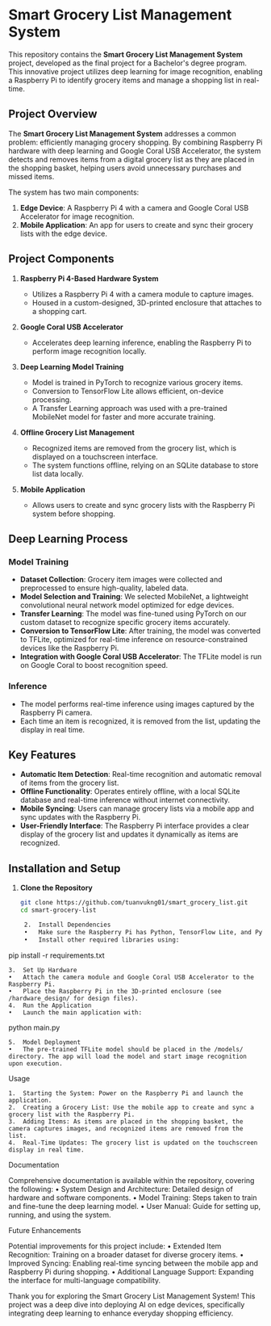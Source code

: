 # Smart Grocery List Management System

This repository contains the **Smart Grocery List Management System** project, developed as the final project for a Bachelor's degree program. This innovative project utilizes deep learning for image recognition, enabling a Raspberry Pi to identify grocery items and manage a shopping list in real-time.

## Project Overview

The **Smart Grocery List Management System** addresses a common problem: efficiently managing grocery shopping. By combining Raspberry Pi hardware with deep learning and Google Coral USB Accelerator, the system detects and removes items from a digital grocery list as they are placed in the shopping basket, helping users avoid unnecessary purchases and missed items.

The system has two main components:
1. **Edge Device**: A Raspberry Pi 4 with a camera and Google Coral USB Accelerator for image recognition.
2. **Mobile Application**: An app for users to create and sync their grocery lists with the edge device.

## Project Components

1. **Raspberry Pi 4-Based Hardware System**
   - Utilizes a Raspberry Pi 4 with a camera module to capture images.
   - Housed in a custom-designed, 3D-printed enclosure that attaches to a shopping cart.

2. **Google Coral USB Accelerator**
   - Accelerates deep learning inference, enabling the Raspberry Pi to perform image recognition locally.

3. **Deep Learning Model Training**
   - Model is trained in PyTorch to recognize various grocery items.
   - Conversion to TensorFlow Lite allows efficient, on-device processing.
   - A Transfer Learning approach was used with a pre-trained MobileNet model for faster and more accurate training.

4. **Offline Grocery List Management**
   - Recognized items are removed from the grocery list, which is displayed on a touchscreen interface.
   - The system functions offline, relying on an SQLite database to store list data locally.

5. **Mobile Application**
   - Allows users to create and sync grocery lists with the Raspberry Pi system before shopping.

## Deep Learning Process

### Model Training
- **Dataset Collection**: Grocery item images were collected and preprocessed to ensure high-quality, labeled data.
- **Model Selection and Training**: We selected MobileNet, a lightweight convolutional neural network model optimized for edge devices.
- **Transfer Learning**: The model was fine-tuned using PyTorch on our custom dataset to recognize specific grocery items accurately.
- **Conversion to TensorFlow Lite**: After training, the model was converted to TFLite, optimized for real-time inference on resource-constrained devices like the Raspberry Pi.
- **Integration with Google Coral USB Accelerator**: The TFLite model is run on Google Coral to boost recognition speed.

### Inference
- The model performs real-time inference using images captured by the Raspberry Pi camera.
- Each time an item is recognized, it is removed from the list, updating the display in real time.

## Key Features

- **Automatic Item Detection**: Real-time recognition and automatic removal of items from the grocery list.
- **Offline Functionality**: Operates entirely offline, with a local SQLite database and real-time inference without internet connectivity.
- **Mobile Syncing**: Users can manage grocery lists via a mobile app and sync updates with the Raspberry Pi.
- **User-Friendly Interface**: The Raspberry Pi interface provides a clear display of the grocery list and updates it dynamically as items are recognized.

## Installation and Setup

1. **Clone the Repository**
   ```bash
   git clone https://github.com/tuanvukng01/smart_grocery_list.git
   cd smart-grocery-list

	2.	Install Dependencies
	•	Make sure the Raspberry Pi has Python, TensorFlow Lite, and PyTorch installed.
	•	Install other required libraries using:

pip install -r requirements.txt


	3.	Set Up Hardware
	•	Attach the camera module and Google Coral USB Accelerator to the Raspberry Pi.
	•	Place the Raspberry Pi in the 3D-printed enclosure (see /hardware_design/ for design files).
	4.	Run the Application
	•	Launch the main application with:

python main.py


	5.	Model Deployment
	•	The pre-trained TFLite model should be placed in the /models/ directory. The app will load the model and start image recognition upon execution.

Usage

	1.	Starting the System: Power on the Raspberry Pi and launch the application.
	2.	Creating a Grocery List: Use the mobile app to create and sync a grocery list with the Raspberry Pi.
	3.	Adding Items: As items are placed in the shopping basket, the camera captures images, and recognized items are removed from the list.
	4.	Real-Time Updates: The grocery list is updated on the touchscreen display in real time.

Documentation

Comprehensive documentation is available within the repository, covering the following:
	•	System Design and Architecture: Detailed design of hardware and software components.
	•	Model Training: Steps taken to train and fine-tune the deep learning model.
	•	User Manual: Guide for setting up, running, and using the system.

Future Enhancements

Potential improvements for this project include:
	•	Extended Item Recognition: Training on a broader dataset for diverse grocery items.
	•	Improved Syncing: Enabling real-time syncing between the mobile app and Raspberry Pi during shopping.
	•	Additional Language Support: Expanding the interface for multi-language compatibility.

Thank you for exploring the Smart Grocery List Management System! This project was a deep dive into deploying AI on edge devices, specifically integrating deep learning to enhance everyday shopping efficiency.
